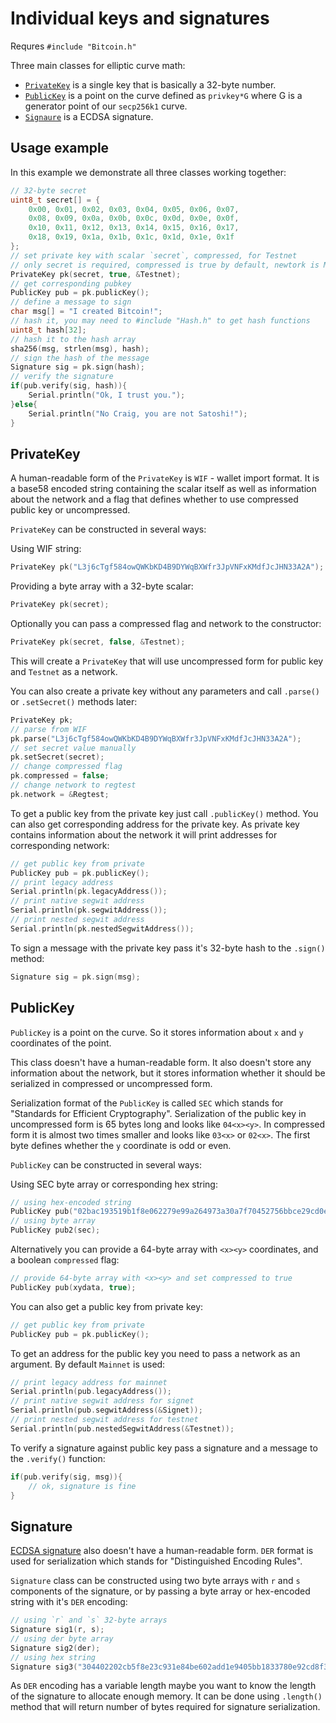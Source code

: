 # Individual keys and signatures

Requres `#include "Bitcoin.h"`

Three main classes for elliptic curve math:

- [`PrivateKey`](#privatekey) is a single key that is basically a 32-byte number.
- [`PublicKey`](#publickey) is a point on the curve defined as `privkey*G` where G is a generator point of our `secp256k1` curve.
- [`Signaure`](#signature) is a ECDSA signature.

## Usage example

In this example we demonstrate all three classes working together:

```cpp
// 32-byte secret
uint8_t secret[] = {
    0x00, 0x01, 0x02, 0x03, 0x04, 0x05, 0x06, 0x07, 
    0x08, 0x09, 0x0a, 0x0b, 0x0c, 0x0d, 0x0e, 0x0f,
    0x10, 0x11, 0x12, 0x13, 0x14, 0x15, 0x16, 0x17, 
    0x18, 0x19, 0x1a, 0x1b, 0x1c, 0x1d, 0x1e, 0x1f
};
// set private key with scalar `secret`, compressed, for Testnet
// only secret is required, compressed is true by default, newtork is Mainnet
PrivateKey pk(secret, true, &Testnet);
// get corresponding pubkey
PublicKey pub = pk.publicKey();
// define a message to sign
char msg[] = "I created Bitcoin!";
// hash it, you may need to #include "Hash.h" to get hash functions
uint8_t hash[32];
// hash it to the hash array
sha256(msg, strlen(msg), hash);
// sign the hash of the message
Signature sig = pk.sign(hash);
// verify the signature
if(pub.verify(sig, hash)){
    Serial.println("Ok, I trust you.");
}else{
    Serial.println("No Craig, you are not Satoshi!");
}
```

## PrivateKey

A human-readable form of the `PrivateKey` is `WIF` - wallet import format. It is a base58 encoded string containing the scalar itself as well as information about the network and a flag that defines whether to use compressed public key or uncompressed.

`PrivateKey` can be constructed in several ways:

Using WIF string:
```cpp
PrivateKey pk("L3j6cTgf584owQWKbKD4B9DYWqBXWfr3JpVNFxKMdfJcJHN33A2A");
```

Providing a byte array with a 32-byte scalar: 
```cpp
PrivateKey pk(secret);
```

Optionally you can pass a compressed flag and network to the constructor: 
```cpp
PrivateKey pk(secret, false, &Testnet);
```
This will create a `PrivateKey` that will use uncompressed form for public key and `Testnet` as a network.

You can also create a private key without any parameters and call `.parse()` or `.setSecret()` methods later:

```cpp
PrivateKey pk;
// parse from WIF
pk.parse("L3j6cTgf584owQWKbKD4B9DYWqBXWfr3JpVNFxKMdfJcJHN33A2A");
// set secret value manually
pk.setSecret(secret);
// change compressed flag
pk.compressed = false;
// change network to regtest
pk.network = &Regtest;
```

To get a public key from the private key just call `.publicKey()` method. You can also get corresponding address for the private key. As private key contains information about the network it will print addresses for corresponding network:

```cpp
// get public key from private
PublicKey pub = pk.publicKey();
// print legacy address
Serial.println(pk.legacyAddress());
// print native segwit address
Serial.println(pk.segwitAddress());
// print nested segwit address
Serial.println(pk.nestedSegwitAddress());
```

To sign a message with the private key pass it's 32-byte hash to the `.sign()` method:

```cpp
Signature sig = pk.sign(msg);
```

## PublicKey

`PublicKey` is a point on the curve. So it stores information about `x` and `y` coordinates of the point.

This class doesn't have a human-readable form. It also doesn't store any information about the network, but it stores information whether it should be serialized in compressed or uncompressed form.

Serialization format of the `PublicKey` is called `SEC` which stands for "Standards for Efficient Cryptography". Serialization of the public key in uncompressed form is 65 bytes long and looks like `04<x><y>`. In compressed form it is almost two times smaller and looks like `03<x>` or `02<x>`. The first byte defines whether the `y` coordinate is odd or even.

`PublicKey` can be constructed in several ways:

Using SEC byte array or corresponding hex string:
```cpp
// using hex-encoded string
PublicKey pub("02bac193519b1f8e062279e99a264973a30a7f70452756bbce29cd0ed091114457");
// using byte array
PublicKey pub2(sec);
```

Alternatively you can provide a 64-byte array with `<x><y>` coordinates, and a boolean `compressed` flag:
```cpp
// provide 64-byte array with <x><y> and set compressed to true
PublicKey pub(xydata, true);
```

You can also get a public key from private key:

```cpp
// get public key from private
PublicKey pub = pk.publicKey();
```

To get an address for the public key you need to pass a network as an argument. By default `Mainnet` is used:

```cpp
// print legacy address for mainnet
Serial.println(pub.legacyAddress());
// print native segwit address for signet
Serial.println(pub.segwitAddress(&Signet));
// print nested segwit address for testnet
Serial.println(pub.nestedSegwitAddress(&Testnet));
```

To verify a signature against public key pass a signature and a message to the `.verify()` function:

```cpp
if(pub.verify(sig, msg)){
    // ok, signature is fine
}
```

## Signature

[ECDSA signature](https://en.wikipedia.org/wiki/Elliptic_Curve_Digital_Signature_Algorithm) also doesn't have a human-readable form. `DER` format is used for serialization which stands for "Distinguished Encoding Rules".

`Signature` class can be constructed using two byte arrays with `r` and `s` components of the signature, or by passing a byte array or hex-encoded string with it's `DER` encoding:

```cpp
// using `r` and `s` 32-byte arrays
Signature sig1(r, s);
// using der byte array
Signature sig2(der);
// using hex string
Signature sig3("304402202cb5f8e23c931e84be602add1e9405bb1833780e92cd8f3cbeee94c7cc26102702203cf5dfb6692f7d11ac2d0a290e9886c30836188a39ff01d1e950bb02062a16d5");
```

As `DER` encoding has a variable length maybe you want to know the length of the signature to allocate enough memory. It can be done using `.length()` method that will return number of bytes required for signature serialization.
